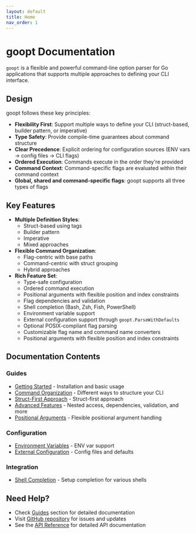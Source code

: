 ```yaml
---
layout: default
title: Home
nav_order: 1
---
```


# goopt Documentation

`goopt` is a flexible and powerful command-line option parser for Go applications that supports multiple approaches to defining your CLI interface.

## Design

goopt follows these key principles:
- **Flexibility First**: Support multiple ways to define your CLI (struct-based, builder pattern, or imperative)
- **Type Safety**: Provide compile-time guarantees about command structure
- **Clear Precedence**: Explicit ordering for configuration sources (ENV vars → config files → CLI flags)
- **Ordered Execution**: Commands execute in the order they're provided
- **Command Context**: Command-specific flags are evaluated within their command context
- **Global, shared and command-specific flags**: goopt supports all three types of flags

## Key Features

- **Multiple Definition Styles**:
  - Struct-based using tags
  - Builder pattern
  - Imperative
  - Mixed approaches
- **Flexible Command Organization**:
  - Flag-centric with base paths
  - Command-centric with struct grouping
  - Hybrid approaches
- **Rich Feature Set**:
  - Type-safe configuration
  - Ordered command execution
  - Positional arguments with flexible position and index constraints
  - Flag dependencies and validation
  - Shell completion (Bash, Zsh, Fish, PowerShell)
  - Environment variable support
  - External configuration support through `goopt.ParseWithDefaults`
  - Optional POSIX-compliant flag parsing
  - Customizable flag name and command name converters
  - Positional arguments with flexible position and index constraints

## Documentation Contents

### Guides
- [Getting Started](guides/getting-started.md) - Installation and basic usage
- [Command Organization](guides/command-organization.md) - Different ways to structure your CLI
- [Struct-First Approach](guides/struct-tags.md) - Struct-first approach
- [Advanced Features](guides/advanced-features.md) - Nested access, dependencies, validation, and more
- [Positional Arguments](guides/positional-arguments.md) - Flexible positional argument handling

### Configuration
- [Environment Variables](configuration/environment.md) - ENV var support
- [External Configuration](configuration/external-config.md) - Config files and defaults

### Integration
- [Shell Completion](shell/completion.md) - Setup completion for various shells

## Need Help?

- Check [Guides](guides/) section for detailed documentation
- Visit [GitHub repository](https://github.com/napalu/goopt) for issues and updates
- See the [API Reference](https://godoc.org/github.com/napalu/goopt) for detailed API documentation 
